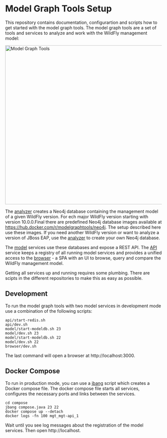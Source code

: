 # Model Graph Tools Setup

This repository contains documentation, configurartion and scripts how to get started with the model graph tools. The model graph tools are a set of tools and services to analyze and work with the WildFly management model:

<img src="https://model-graph-tools.github.io/img/tools.svg" alt="Model Graph Tools" width="512" />

The [analyzer](https://github.com/model-graph-tools/analyzer) creates a Neo4j database containing the management model of a given WildFly version. For ech major WildFly version starting with version 10.0.0.Final there are predefined Neo4j database images available at https://hub.docker.com/r/modelgraphtools/neo4j. The setup described here use these images. If you need another WildFly version or want to analyze a version of JBoss EAP, use the [analyzer](https://github.com/model-graph-tools/analyzer) to create your own Neo4j database. 

The [model](https://github.com/model-graph-tools/model) services use these databases and expose a REST API. The [API](https://github.com/model-graph-tools/api) service keeps a registry of all running model services and provides a unified access to the [browser](https://github.com/model-graph-tools/browser) - a SPA with an UI to browse, query and compare the WildFly management model.

Getting all services up and running requires some plumbing. There are scipts in the different repositories to make this as easy as possible.   

## Development

To run the model graph tools with two model services in development mode use a combination of the following scripts:

```shell
api/start-redis.sh
api/dev.sh
model/start-modeldb.sh 23
model/dev.sh 23
model/start-modeldb.sh 22
model/dev.sh 22
browser/dev.sh
```

The last command will open a browser at http://localhost:3000. 

## Docker Compose

To run in production mode, you can use a [jbang](https://www.jbang.dev/) script which creates a Docker compose file. The docker compose file starts all services, configures the necessary ports and links between the services. 

```shell
cd compose
jbang compose.java 23 22
docker compose up --detach
docker logs -fn 100 mgt_mgt-api_1
```

Wait until you see log messages about the registration of the model services. Then open http://localhost.